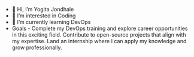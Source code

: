 - 👋 Hi, I’m Yogita Jondhale
- 👀 I’m interested in Coding 
- 🌱 I’m currently learning DevOps
- Goals - Complete my DevOps training and explore career opportunities in this exciting field.
Contribute to open-source projects that align with my expertise.
Land an internship where I can apply my knowledge and grow professionally.
<!---
yogitarj/yogitarj is a ✨ special ✨ repository because its `README.md` (this file) appears on your GitHub profile.
You can click the Preview link to take a look at your changes.
--->
